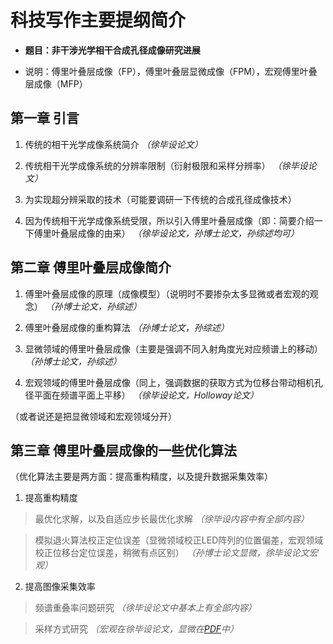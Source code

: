 # 科技写作主要提纲简介

* **题目：非干涉光学相干合成孔径成像研究进展**

* 说明：傅里叶叠层成像（FP），傅里叶叠层显微成像（FPM），宏观傅里叶叠层成像（MFP）

## 第一章  引言
1. 传统的相干光学成像系统简介 *（徐毕设论文）*

2. 传统相干光学成像系统的分辨率限制（衍射极限和采样分辨率） *（徐毕设论文）*

3. 为实现超分辨采取的技术（可能要调研一下传统的合成孔径成像技术）

4. 因为传统相干光学成像系统受限，所以引入傅里叶叠层成像（即：简要介绍一下傅里叶叠层成像的由来） *（徐毕设论文，孙博士论文，孙综述均可）*


## 第二章  傅里叶叠层成像简介
1. 傅里叶叠层成像的原理（成像模型）（说明时不要掺杂太多显微或者宏观的观念） *（孙博士论文，孙综述）*

2. 傅里叶叠层成像的重构算法 *（孙博士论文，孙综述）*

3. 显微领域的傅里叶叠层成像（主要是强调不同入射角度光对应频谱上的移动）  *（孙博士论文，孙综述）*

4. 宏观领域的傅里叶叠层成像（同上，强调数据的获取方式为位移台带动相机孔径平面在频谱平面上平移）  *（徐毕设论文，Holloway论文）*

（或者说还是把显微领域和宏观领域分开）

## 第三章  傅里叶叠层成像的一些优化算法
（优化算法主要是两方面：提高重构精度，以及提升数据采集效率）

1. 提高重构精度

> 最优化求解，以及自适应步长最优化求解 *（徐毕设内容中有全部内容）*

> 模拟退火算法校正定位误差（显微领域校正LED阵列的位置偏差，宏观领域校正位移台定位误差，稍微有点区别） *（孙博士论文显微，徐毕设论文宏观）*

2. 提高图像采集效率

> 频谱重叠率问题研究 *（徐毕设论文中基本上有全部内容）*

> 采样方式研究 *（宏观在徐毕设论文，显微在[PDF](https://github.com/Hao-Xu-optics/Test-Project1/blob/master/images/COSI-2016-JT3A.41.pdf)中）*
